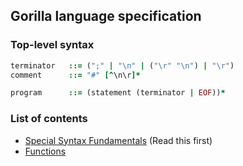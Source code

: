 ## Gorilla language specification

### Top-level syntax

```ruby
terminator   ::= (";" | "\n" | ("\r" "\n") | "\r")
comment      ::= "#" [^\n\r]*

program      ::= (statement (terminator | EOF))*
```

### List of contents

- [Special Syntax Fundamentals](https://snowballsh.github.io/Gorilla/api/special) (Read this first)
- [Functions](https://snowballsh.github.io/Gorilla/api/functions)
